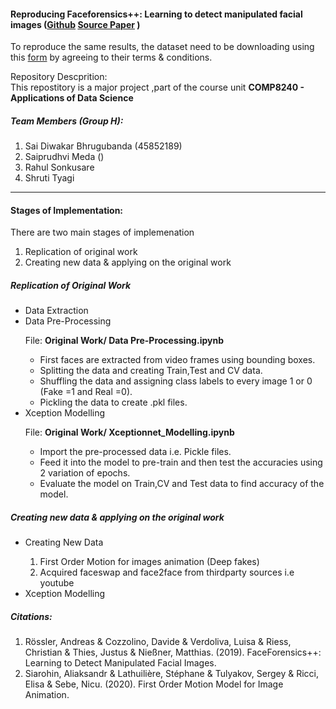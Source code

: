 <h4>Reproducing Faceforensics++: Learning to detect manipulated facial images (<a href="https://github.com/ondyari/FaceForensics">Github</a> <a href="https://arxiv.org/abs/1901.08971">Source Paper</a> )</h4>

<p>To reproduce the same results, the dataset need to be downloading using this <a href="https://docs.google.com/forms/d/e/1FAIpQLSdRRR3L5zAv6tQ_CKxmK4W96tAab_pfBu2EKAgQbeDVhmXagg/viewform">form</a> by agreeing to their terms & conditions.</p>
<p>Repository Descprition:<br>
This repostitory is a major project ,part of the course unit <b>COMP8240 - Applications of Data Science</b>
</p>
<h5>Team Members (Group H):</h5>
<ol>
	<li>Sai Diwakar Bhrugubanda (45852189)</li>
	<li>Saiprudhvi Meda ()</li>
	<li>Rahul Sonkusare</li>
	<li>Shruti Tyagi</li>
</ol>
<hr>
<h4>Stages of Implementation:</h4>
<p>There are two main stages of implemenation</p>
<ol>
	<li>Replication of original work</li>
	<li>Creating new data & applying on the original work</li>
</ol>


<h5>Replication of Original Work</h5>
<ul>
	<li>Data Extraction</li>
	<li>Data Pre-Processing</li>
	<p>File: <b>Original Work/ Data Pre-Processing.ipynb</b></p>
	<ul>
		<li>First faces are extracted from video frames using bounding boxes.</li>
		<li>Splitting the data and creating Train,Test and CV data.</li>
		<li>Shuffling the data and assigning class labels to every image 1 or 0 (Fake =1 and Real =0).</li>
		<li>Pickling the data to create .pkl files.</li>
	</ul>
	<li>Xception Modelling</li>
	<p>File: <b>Original Work/ Xceptionnet_Modelling.ipynb</b></p>
	<ul>
		<li>Import the pre-processed data i.e. Pickle files.</li>
		<li>Feed it into the model to pre-train and then test the accuracies using 2 variation of epochs.</li>
		<li>Evaluate the model on Train,CV and Test data to find accuracy of the model.</li>
	</ul>
	
</ul>
<h5>Creating new data & applying on the original work</h5>

<ul>
	<li>Creating New Data</li>
	<ol>
		<li>First Order Motion for images animation (Deep fakes)</li>
		<li>Acquired faceswap and face2face from thirdparty sources i.e youtube</li>
	</ol>
	<li>Xception Modelling</li>
</ul>

<h5>Citations:</h5>

<ol>
	<li>Rössler, Andreas & Cozzolino, Davide & Verdoliva, Luisa & Riess, Christian & Thies, Justus & Nießner, Matthias. (2019). FaceForensics++: Learning to Detect Manipulated Facial Images.</li>
	<li>Siarohin, Aliaksandr & Lathuilière, Stéphane & Tulyakov, Sergey & Ricci, Elisa & Sebe, Nicu. (2020). First Order Motion Model for Image Animation.</li>
</ol>

